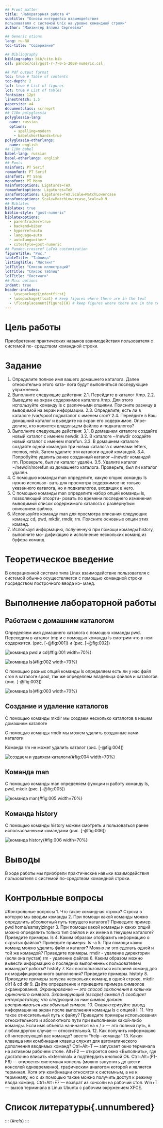 ```yaml
---
## Front matter
title: "Лабораторная работа 4"
subtitle: "Основы интерфейса взаимодействия
пользователя с системой Unix на уровне командной строки"
author: "Майзингер Эллина Сергеевна"

## Generic otions
lang: ru-RU
toc-title: "Содержание"

## Bibliography
bibliography: bib/cite.bib
csl: pandoc/csl/gost-r-7-0-5-2008-numeric.csl

## Pdf output format
toc: true # Table of contents
toc-depth: 2
lof: true # List of figures
lot: true # List of tables
fontsize: 12pt
linestretch: 1.5
papersize: a4
documentclass: scrreprt
## I18n polyglossia
polyglossia-lang:
  name: russian
  options:
	- spelling=modern
	- babelshorthands=true
polyglossia-otherlangs:
  name: english
## I18n babel
babel-lang: russian
babel-otherlangs: english
## Fonts
mainfont: PT Serif
romanfont: PT Serif
sansfont: PT Sans
monofont: PT Mono
mainfontoptions: Ligatures=TeX
romanfontoptions: Ligatures=TeX
sansfontoptions: Ligatures=TeX,Scale=MatchLowercase
monofontoptions: Scale=MatchLowercase,Scale=0.9
## Biblatex
biblatex: true
biblio-style: "gost-numeric"
biblatexoptions:
  - parentracker=true
  - backend=biber
  - hyperref=auto
  - language=auto
  - autolang=other*
  - citestyle=gost-numeric
## Pandoc-crossref LaTeX customization
figureTitle: "Рис."
tableTitle: "Таблица"
listingTitle: "Листинг"
lofTitle: "Список иллюстраций"
lotTitle: "Список таблиц"
lolTitle: "Листинги"
## Misc options
indent: true
header-includes:
  - \usepackage{indentfirst}
  - \usepackage{float} # keep figures where there are in the text
  - \floatplacement{figure}{H} # keep figures where there are in the text
---
```


# Цель работы

Приобретение практических навыков взаимодействия пользователя с системой по-
средством командной строки.

# Задание

1. Определите полное имя вашего домашнего каталога. Далее относительно этого ката-
лога будут выполняться последующие упражнения.
2. Выполните следующие действия:
2.1. Перейдите в каталог /tmp.
2.2. Выведите на экран содержимое каталога /tmp. Для этого используйте команду ls
с различными опциями. Поясните разницу в выводимой на экран информации.
2.3. Определите, есть ли в каталоге /var/spool подкаталог с именем cron?
2.4. Перейдите в Ваш домашний каталог и выведите на экран его содержимое. Опре-
делите, кто является владельцем файлов и подкаталогов?
3. Выполните следующие действия:
3.1. В домашнем каталоге создайте новый каталог с именем newdir.
3.2. В каталоге ~/newdir создайте новый каталог с именем morefun.
3.3. В домашнем каталоге создайте одной командой три новых каталога с именами
letters, memos, misk. Затем удалите эти каталоги одной командой.
3.4. Попробуйте удалить ранее созданный каталог ~/newdir командой rm. Проверьте,
был ли каталог удалён.
3.5. Удалите каталог ~/newdir/morefun из домашнего каталога. Проверьте, был ли
каталог удалён.
4. С помощью команды man определите, какую опцию команды ls нужно использо-
вать для просмотра содержимое не только указанного каталога, но и подкаталогов,
входящих в него.
5. С помощью команды man определите набор опций команды ls, позволяющий отсорти-
ровать по времени последнего изменения выводимый список содержимого каталога
с развёрнутым описанием файлов.
6. Используйте команду man для просмотра описания следующих команд: cd, pwd, mkdir,
rmdir, rm. Поясните основные опции этих команд.
7. Используя информацию, полученную при помощи команды history, выполните мо-
дификацию и исполнение нескольких команд из буфера команд.


# Теоретическое введение

В операционной системе типа Linux взаимодействие пользователя с системой обычно
осуществляется с помощью командной строки посредством построчного ввода ко-
манд. 

# Выполнение лабораторной работы

## Работаем с домашним каталогом 

Определяем имя домашнего каталогa с помощью команды pwd. Переходим в каталог tmp и с помощью команды ls смотрим что в нем содержитcя. (рис. [-@fig:001]) и (рис. [-@fig:002])

![команда pwd и cd](image/01.png){#fig:001 width=70%}

![команда ls](image/02.png){#fig:002 width=70%}  

С помощью разных опций команды ls определяем есть ли у нас файл cron в каталоге spool, так же определяем владельца файлов и каталогов  (рис. [-@fig:003])

![команда ls](image/04.png){#fig:003 width=70%}

## Создание и удаление каталогов 

С помощью команды mkdir мы создаем несколько каталогов в нашем домашнем каталоге

С помощью команды rmdir мы можем удалить созданные нами каталоги 

Команда rm не может удалить каталог (рис. [-@fig:004])

![создаем и удаляем каталоги](image/03.png){#fig:004 width=70%}

## Команда man 

С помощью команды man определяем функции и работу команду ls, pwd, mkdir (рис. [-@fig:005])

![команда man](image/05.png){#fig:005 width=70%}


## Команда history 

С помощью команды history можем смотреть и пользоваться ранее использованными командами (рис. [-@fig:006])

![команда history](image/06.png){#fig:006 width=70%}


# Выводы

В ходе работы мы приобрели практические навыки взаимодействия пользователя с системой по-средством командной строки.

# Контрольные вопросы

#Контрольные вопросы
    1. Что такое командная строка?
Строка в которую мы вводим команды
    2. При помощи какой команды можно определить абсолютный путь текущего каталога? Приведите пример.
pwd home/esmayjzinger
    3. При помощи какой команды и каких опций можно определить только тип файлов и их имена в текущем каталоге? Приведите примеры. ls 
    4. Каким образом отобразить информацию о скрытых файлах? Приведите примеры. ls -a
    5. При помощи каких команд можно удалить файл и каталог? Можно ли это сделать одной и той же командой? Приведите примеры. rmdir - удаление директории (если она пустая) rm - удаление файлов 
    6. Каким образом можно вывести информацию о последних выполненных пользователем командах? работы? histoty
    7. Как воспользоваться историей команд для их модифицированного выполнения? Приведите примеры. histoty
    8. Приведите примеры запуска нескольких команд в одной строке. mkdir dir1 & cd dir
    9. Дайте определение и приведите примера символов экранирования. *Экранирование — это способ заключения в кавычки одиночного символа.
Экранирующий (escape) символ () сообщает интерпретатору,
что следующий за ним символ должен восприниматься как обычный символ.*
    10. Охарактеризуйте вывод информации на экран после выполнения команды ls с опцией l. 
    11. Что такое относительный путь к файлу? Приведите примеры использования относительного и абсолютного пути при выполнении какой-либо команды. Eсли имя объекта начинается на « / » — это полный путь, в любом другом случае — относительный.
    12. Как получить информацию об интересующей вас команде?
ввести “help –команда”
    13. Какая клавиша или комбинация клавиш служит для автоматического дополнения вводимых команд? Ctrl+Alt+T — запускает окно терминала на активном рабочем столе.
Alt+F2 — откроется окно «Выполнить», где достаточно вписать «lxterminal» и подтвердить кнопкой Ok.
Ctrl+Alt+(F1-F6) — откроется системная консоль (можно запустить до шести консолей одновременно), графическим аналогом которой и является терминал. Хотя эти комбинации относятся к системным, а не к терминалу, но с их помощью также можно получить доступ к режиму ввода команд.
Ctrl+Alt+F7 — возврат из консоли на рабочий стол.
Win+T — вызов терминала в Linux Ubuntu с рабочим окружением XFCE.

# Список литературы{.unnumbered}

::: {#refs}
:::
